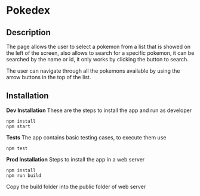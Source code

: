 # Pokedex

## Description
The page allows the user to select a pokemon from a list that is showed on the left of the screen, also allows to search for a specific pokemon, it can be searched by the name or id, it only works by clicking the button to search.

The user can navigate through all the pokemons available by using the arrow buttons in the top of the list.

## Installation
**Dev Installation**
These are the steps to install the app and run as developer
```
npm install
npm start
```
**Tests**
The app contains basic testing cases, to execute them use
```
npm test
```

**Prod Installation**
Steps to install the app in a web server
```
npm install
npm run build
```
Copy the build folder into the public folder of web server